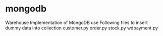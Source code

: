 # mongodb
Warehouse Implementation of MongoDB
use Following files to insert dummy data into collection
customer.py
order.py
stock.py
wdpayment.py

